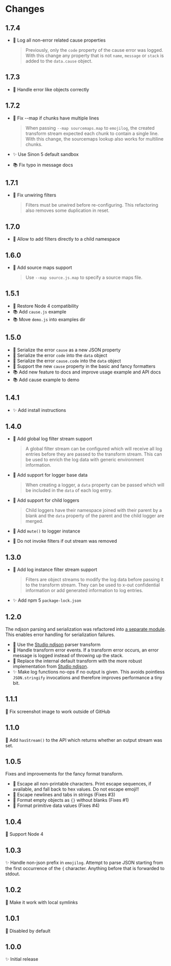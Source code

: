 # Changes

## 1.7.4

- 🐛 Log all non-error related cause properties

    > Previously, only the `code` property of the cause error was logged. With
    > this change any property that is not `name`, `message` or `stack` is
    > added to the `data.cause` object.

## 1.7.3

- 🐛 Handle error like objects correctly

## 1.7.2

- 🐛 Fix --map if chunks have multiple lines

    > When passing `--map sourcemaps.map` to `emojilog`, the created transform
    > stream expected each chunk to contain a single line. With this change,
    > the sourcemaps lookup also works for multiline chunks.

- ✨ Use Sinon 5 default sandbox
- 📚 Fix typo in message docs

## 1.7.1

- 🐛 Fix unwiring filters

    > Filters must be unwired before re-configuring. This refactoring also
    > removes some duplication in reset.

## 1.7.0

- 🍏 Allow to add filters directly to a child namespace

## 1.6.0

- 🍏 Add source maps support

    > Use `--map source.js.map` to specify a source maps file.

## 1.5.1

- 🐛  Restore Node 4 compatibility
- 📚  Add `cause.js` example
- 📚  Move `demo.js` into examples dir

## 1.5.0

- 🍏 Serialize the error `cause` as a new JSON property
- 🍏 Serialize the error `code` into the `data` object
- 🍏 Serialize the error `cause.code` into the `data` object
- 🍏 Support the new `cause` property in the basic and fancy formatters
- 📚 Add new feature to docs and improve usage example and API docs
- 📚 Add cause example to demo

## 1.4.1

- ✨ Add install instructions

## 1.4.0

- 🍏 Add global log filter stream support

    > A global filter stream can be configured which will receive all log
    > entries before they are passed to the transform stream. This can be used
    > to enrich the log data with generic environment information.

- 🍏 Add support for logger base data

    > When creating a logger, a `data` property can be passed which will be
    > included in the `data` of each log entry.

- 🍏 Add support for child loggers

    > Child loggers have their namespace joined with their parent by a blank
    > and the `data` property of the parent and the child logger are merged.

- 🍏 Add `mute()` to logger instance
- 🐛 Do not invoke filters if out stream was removed

## 1.3.0

- 🍏 Add log instance filter stream support

    > Filters are object streams to modify the log data before passing it to
    > the transform stream. They can be used to x-out confidential information
    > or add generated information to log entries.

- ✨ Add npm 5 `package-lock.json`

## 1.2.0

The ndjson parsing and serialization was refactored into [a separate
module][studio-ndjson]. This enables error handling for serialization failures.

- 🍏 Use the [Studio ndjson][studio-ndjson] parser transform
- 🍏 Handle transform error events. If a transform error occurs, an error
  message is logged instead of throwing up the stack.
- 🍏 Replace the internal default transform with the more robust implementation
  from [Studio ndjson][studio-ndjson].
- ✨ Make log functions no-ops if no output is given. This avoids pointless
  `JSON.stringify` invocations and therefore improves performance a tiny bit.

[studio-ndjson]: https://github.com/javascript-studio/studio-ndjson

## 1.1.1

🐛 Fix screenshot image to work outside of GitHub

## 1.1.0

🍏 Add `hasStream()` to the API which returns whether an output stream was set.

## 1.0.5

Fixes and improvements for the fancy format transform.

- 🐛 Escape all non-printable characters. Print escape sequences, if available,
  and fall back to hex values. Do not escape emoji‼️
- 🐛 Escape newlines and tabs in strings (Fixes #3)
- 🐛 Format empty objects as `{}` without blanks (Fixes #1)
- 🐛 Format primitive data values (Fixes #4)

## 1.0.4

🙈 Support Node 4

## 1.0.3

✨ Handle non-json prefix in `emojilog`. Attempt to parse JSON starting from
the first occurrence of the `{` character. Anything before that is forwarded to
stdout.

## 1.0.2

🐛 Make it work with local symlinks

## 1.0.1

🙈 Disabled by default

## 1.0.0

✨ Initial release
